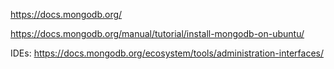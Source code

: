 https://docs.mongodb.org/

https://docs.mongodb.org/manual/tutorial/install-mongodb-on-ubuntu/

IDEs: https://docs.mongodb.org/ecosystem/tools/administration-interfaces/
